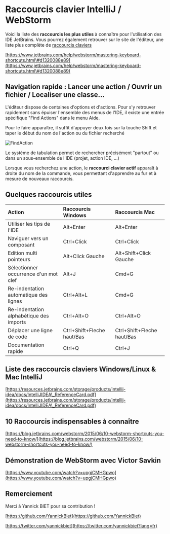 # Raccourcis clavier IntelliJ / WebStorm

Voici la liste des **raccourcis les plus utiles** à connaître pour l'utilisation des IDE JetBrains. Vous pourrez également retrouver sur le site de l'éditeur, une liste plus complète de [raccourcis claviers](https://www.jetbrains.com/help/webstorm/mastering-keyboard-shortcuts.html\#d1320088e89) 

[https://www.jetbrains.com/help/webstorm/mastering-keyboard-shortcuts.html\#d1320088e89](https://www.jetbrains.com/help/webstorm/mastering-keyboard-shortcuts.html\#d1320088e89)


## Navigation rapide : Lancer une action / Ouvrir un fichier /  Localiser une classe...

L'éditeur dispose de centaines d'options et d'actions. Pour s'y retrouver rapidement sans épuiser l'ensemble des menus de l'IDE, il existe une entrée spécifique "Find Actions" dans le menu Aide.

Pour le faire apparaître, il suffit d'appuyer deux fois sur la touche Shift et taper le début du nom de l'action ou du fichier recherché

![FindAction](https://www.jetbrains.com/help/img/idea/2018.2/ws_gotoAction.png)

Le système de tabulation permet de rechercher précisément "partout" ou dans un sous-ensemble de l'IDE (projet, action IDE, ...)

Lorsque vous recherchez une action, le **raccourci clavier actif** apparaît à droite du nom de la commande, vous permettant d'apprendre au fur et à mesure de nouveaux raccourcis.

## Quelques raccourcis utiles

| Action | Raccourcis Windows | Raccourcis Mac |
| :--- | :--- | :--- |
| Utiliser les tips de l'IDE | Alt+Enter | Alt+Enter |
| Naviguer vers un composant | Ctrl+Click | Ctrl+Click |
| Edition multi pointeurs | Alt+Click Gauche | Alt+Shift+Click Gauche |
| Sélectionner occurrence d'un mot clef | Alt+J | Cmd+G |
| Re-indentation automatique des lignes | Ctrl+Alt+L | Cmd+G |
| Re-indentation alphabétique des imports | Ctrl+Alt+O | Ctrl+Alt+O |
| Déplacer une ligne de code | Ctrl+Shift+Fleche haut/Bas | Ctrl+Shift+Fleche haut/Bas |
| Documentation rapide | Ctrl+Q | Ctrl+J |

## Liste des raccourcis claviers Windows/Linux & Mac IntelliJ

[https://resources.jetbrains.com/storage/products/intellij-idea/docs/IntelliJIDEA\_ReferenceCard.pdf](https://resources.jetbrains.com/storage/products/intellij-idea/docs/IntelliJIDEA\_ReferenceCard.pdf)


## 10 Raccourcis indispensables à connaître

[https://blog.jetbrains.com/webstorm/2015/06/10-webstorm-shortcuts-you-need-to-know/](https://blog.jetbrains.com/webstorm/2015/06/10-webstorm-shortcuts-you-need-to-know/)



## Démonstration de WebStorm avec Victor Savkin

[https://www.youtube.com/watch?v=upgjCMHGpwo](https://www.youtube.com/watch?v=upgjCMHGpwo)


## Remerciement

Merci à Yannick BIET pour sa contribution !

[https://github.com/YannickBiet](https://github.com/YannickBiet)



[https://twitter.com/yannickbiet](https://twitter.com/yannickbiet?lang=fr)

